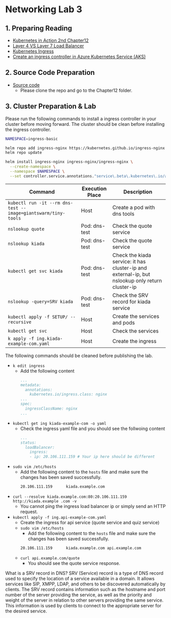 # Networking Lab 3

## 1. Preparing Reading
- [Kubernetes in Action 2nd Chapter12](https://www.manning.com/books/kubernetes-in-action-second-edition)
- [Layer 4 VS Layer 7 Load Balancer](https://www.youtube.com/watch?v=aKMLgFVxZYk&ab_channel=HusseinNasser)
- [Kubernetes Ingress](https://kubernetes.io/docs/concepts/services-networking/ingress/)
- [Create an ingress controller in Azure Kubernetes Service (AKS)](https://learn.microsoft.com/en-us/azure/aks/ingress-basic?tabs=azure-cli)

## 2. Source Code Preparation
- [Source code](https://github.com/luksa/kubernetes-in-action-2nd-edition/tree/master/Chapter12)
  - Please clone the repo and go to the Chapter12 folder.

## 3. Cluster Preparation & Lab

Please run the following commands to install a ingress controller in your cluster before moving forward. The cluster should be clean before installing the ingress controller.
```bash
NAMESPACE=ingress-basic

helm repo add ingress-nginx https://kubernetes.github.io/ingress-nginx
helm repo update

helm install ingress-nginx ingress-nginx/ingress-nginx \
  --create-namespace \
  --namespace $NAMESPACE \
  --set controller.service.annotations."service\.beta\.kubernetes\.io/azure-load-balancer-health-probe-request-path"=/healthz
```

| Command | Execution Place | Description |
| ------- | --------------- | ----------- |
| `kubectl run -it --rm dns-test --image=giantswarm/tiny-tools` | Host | Create a pod with dns tools |
| `nslookup quote` | Pod: dns-test | Check the quote service |
| `nslookup kiada` | Pod: dns-test | Check the quote service |
| `kubectl get svc kiada` | Pod: dns-test | Check the kiada service: it has cluster-ip and external-ip, but nslookup only return cluster-ip |
| `nslookup -query=SRV kiada` | Pod: dns-test | Check the SRV record for kiada service |
| `kubectl apply -f SETUP/ --recursive` | Host | Create the services and pods |
| `kubectl get svc` | Host | Check the services |
| `k apply -f ing.kiada-example-com.yaml` | Host | Create the ingress |


The following commands should be cleaned before publishing the lab.
- `k edit ingress` 
  - Add the following content
    ```yaml
    ...
    metadata:
      annotations:
        kubernetes.io/ingress.class: nginx
    ...
    spec:
      ingressClassName: nginx
    ...
    ```
- `kubectl get ing kiada-example-com -o yaml`
  - Check the ingress yaml file and you should see the follwoing content
    ```yaml
    ...
    status:
      loadBalancer:
        ingress:
        - ip: 20.106.111.159 # Your ip here should be different
    ```
- `sudo vim /etc/hosts`
  - Add the following content to the `hosts` file and make sure the changes has been saved successfully.
    ```bash
    20.106.111.159      kiada.example.com
    ```
- `curl --resolve kiada.example.com:80:20.106.111.159 http://kiada.example
.com -v`
  - You cannot ping the ingress load balancer ip or simply send an HTTP request.
- `kubectl apply -f ing.api-example-com.yaml`
  - Create the ingress for api service (quote service and quiz service)
  - `sudo vim /etc/hosts`
    - Add the following content to the `hosts` file and make sure the changes has been saved successfully.
    ```bash
    20.106.111.159      kiada.example.com api.example.com
    ```
  - `curl api.example.com/quote`
    - You should see the quote service response.



What is a SRV record in DNS?
SRV (Service) record is a type of DNS record used to specify the location of a service available in a domain. It allows services like SIP, XMPP, LDAP, and others to be discovered automatically by clients. The SRV record contains information such as the hostname and port number of the server providing the service, as well as the priority and weight of the server in relation to other servers providing the same service. This information is used by clients to connect to the appropriate server for the desired service.
